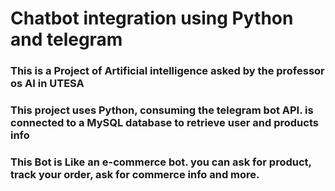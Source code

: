 # Chatbot integration using Python and telegram

### This is a Project of Artificial intelligence asked by the professor os AI in UTESA
### This project uses Python, consuming the telegram bot API. is connected to a MySQL database to retrieve user and products info

### This Bot is Like an e-commerce bot. you can ask for product, track your order, ask for commerce info and more.